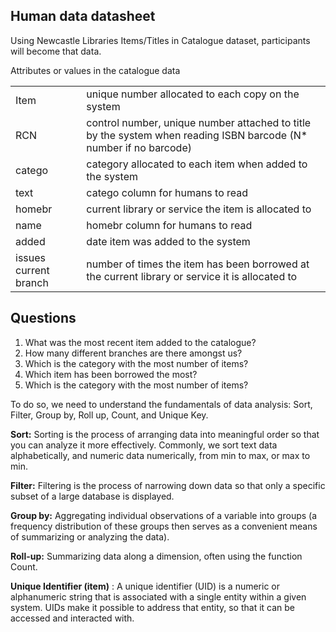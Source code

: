 ## Human data datasheet 

Using Newcastle Libraries Items/Titles in Catalogue dataset, participants will become that data.

Attributes or values in the catalogue data 

| | |
|:---------| :-------------|
| Item | unique number allocated to each copy on the system |
| RCN  | control number, unique number attached to title by the system when reading ISBN barcode (N* number if no barcode)|
| catego | category allocated to each item when added to the system |
| text | catego column for humans to read |
| homebr | current library or service the item is allocated to |
| name | homebr column for humans to read |
| added | date item was added to the system |
| issues current branch | number of times the item has been borrowed at the current library or service it is allocated to |

## Questions 

1. What was the most recent item added to the catalogue?
2. How many different branches are there amongst us?
3. Which is the category with the most number of items?
4. Which item has been borrowed the most? 
5. Which is the category with the most number of items? 

To do so, we need to understand the fundamentals of data analysis: Sort, Filter, Group by, Roll up, Count, and Unique Key.

**Sort:** Sorting is the process of arranging data into meaningful order so that you can analyze it more effectively. Commonly, we sort text data alphabetically, and numeric data numerically, from min to max, or max to min.

**Filter:** Filtering is the process of narrowing down data so that only a specific subset of a large database is displayed.

**Group by:** Aggregating individual observations of a variable into groups (a frequency distribution of these groups then serves as a convenient means of summarizing or analyzing the data).

**Roll-up:** Summarizing data along a dimension, often using the function Count.

**Unique Identifier (item)** : A unique identifier (UID) is a numeric or alphanumeric string that is associated with a single entity within a given system. UIDs make it possible to address that entity, so that it can be accessed and interacted with.





